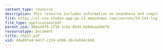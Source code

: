 ```yaml
---
content_type: resource
description: This resource includes information on soundness and completeness theorem.
file: https://ol-ocw-studio-app-qa.s3.amazonaws.com/courses/24-241-logic-i-fall-2005/4de89fe84417c159a50610c4eb94c60d_chp11.pdf
file_type: application/pdf
parent_uid: 08ee49f9-2738-2cbe-85d4-6e04eaa3def0
resourcetype: Document
title: chp11.pdf
uid: 4de89fe8-4417-c159-a506-10c4eb94c60d
---
```

